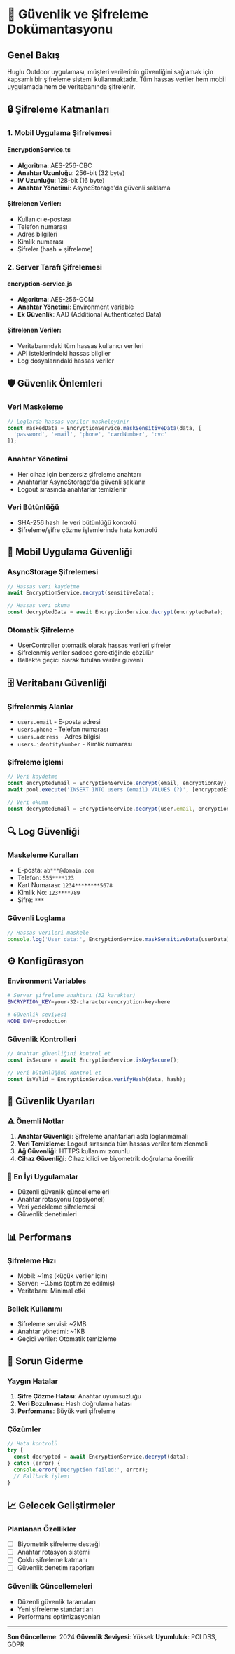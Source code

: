 # 🔐 Güvenlik ve Şifreleme Dokümantasyonu

## Genel Bakış

Huglu Outdoor uygulaması, müşteri verilerinin güvenliğini sağlamak için kapsamlı bir şifreleme sistemi kullanmaktadır. Tüm hassas veriler hem mobil uygulamada hem de veritabanında şifrelenir.

## 🔒 Şifreleme Katmanları

### 1. Mobil Uygulama Şifrelemesi

#### EncryptionService.ts
- **Algoritma**: AES-256-CBC
- **Anahtar Uzunluğu**: 256-bit (32 byte)
- **IV Uzunluğu**: 128-bit (16 byte)
- **Anahtar Yönetimi**: AsyncStorage'da güvenli saklama

#### Şifrelenen Veriler:
- Kullanıcı e-postası
- Telefon numarası
- Adres bilgileri
- Kimlik numarası
- Şifreler (hash + şifreleme)

### 2. Server Tarafı Şifrelemesi

#### encryption-service.js
- **Algoritma**: AES-256-GCM
- **Anahtar Yönetimi**: Environment variable
- **Ek Güvenlik**: AAD (Additional Authenticated Data)

#### Şifrelenen Veriler:
- Veritabanındaki tüm hassas kullanıcı verileri
- API isteklerindeki hassas bilgiler
- Log dosyalarındaki hassas veriler

## 🛡️ Güvenlik Önlemleri

### Veri Maskeleme
```typescript
// Loglarda hassas veriler maskeleyinir
const maskedData = EncryptionService.maskSensitiveData(data, [
  'password', 'email', 'phone', 'cardNumber', 'cvc'
]);
```

### Anahtar Yönetimi
- Her cihaz için benzersiz şifreleme anahtarı
- Anahtarlar AsyncStorage'da güvenli saklanır
- Logout sırasında anahtarlar temizlenir

### Veri Bütünlüğü
- SHA-256 hash ile veri bütünlüğü kontrolü
- Şifreleme/şifre çözme işlemlerinde hata kontrolü

## 📱 Mobil Uygulama Güvenliği

### AsyncStorage Şifrelemesi
```typescript
// Hassas veri kaydetme
await EncryptionService.encrypt(sensitiveData);

// Hassas veri okuma
const decryptedData = await EncryptionService.decrypt(encryptedData);
```

### Otomatik Şifreleme
- UserController otomatik olarak hassas verileri şifreler
- Şifrelenmiş veriler sadece gerektiğinde çözülür
- Bellekte geçici olarak tutulan veriler güvenli

## 🗄️ Veritabanı Güvenliği

### Şifrelenmiş Alanlar
- `users.email` - E-posta adresi
- `users.phone` - Telefon numarası
- `users.address` - Adres bilgisi
- `users.identityNumber` - Kimlik numarası

### Şifreleme İşlemi
```javascript
// Veri kaydetme
const encryptedEmail = EncryptionService.encrypt(email, encryptionKey);
await pool.execute('INSERT INTO users (email) VALUES (?)', [encryptedEmail]);

// Veri okuma
const decryptedEmail = EncryptionService.decrypt(user.email, encryptionKey);
```

## 🔍 Log Güvenliği

### Maskeleme Kuralları
- E-posta: `ab***@domain.com`
- Telefon: `555****123`
- Kart Numarası: `1234********5678`
- Kimlik No: `123****789`
- Şifre: `***`

### Güvenli Loglama
```javascript
// Hassas verileri maskele
console.log('User data:', EncryptionService.maskSensitiveData(userData));
```

## ⚙️ Konfigürasyon

### Environment Variables
```bash
# Server şifreleme anahtarı (32 karakter)
ENCRYPTION_KEY=your-32-character-encryption-key-here

# Güvenlik seviyesi
NODE_ENV=production
```

### Güvenlik Kontrolleri
```typescript
// Anahtar güvenliğini kontrol et
const isSecure = await EncryptionService.isKeySecure();

// Veri bütünlüğünü kontrol et
const isValid = EncryptionService.verifyHash(data, hash);
```

## 🚨 Güvenlik Uyarıları

### ⚠️ Önemli Notlar
1. **Anahtar Güvenliği**: Şifreleme anahtarları asla loglanmamalı
2. **Veri Temizleme**: Logout sırasında tüm hassas veriler temizlenmeli
3. **Ağ Güvenliği**: HTTPS kullanımı zorunlu
4. **Cihaz Güvenliği**: Cihaz kilidi ve biyometrik doğrulama önerilir

### 🔐 En İyi Uygulamalar
- Düzenli güvenlik güncellemeleri
- Anahtar rotasyonu (opsiyonel)
- Veri yedekleme şifrelemesi
- Güvenlik denetimleri

## 📊 Performans

### Şifreleme Hızı
- Mobil: ~1ms (küçük veriler için)
- Server: ~0.5ms (optimize edilmiş)
- Veritabanı: Minimal etki

### Bellek Kullanımı
- Şifreleme servisi: ~2MB
- Anahtar yönetimi: ~1KB
- Geçici veriler: Otomatik temizleme

## 🔧 Sorun Giderme

### Yaygın Hatalar
1. **Şifre Çözme Hatası**: Anahtar uyumsuzluğu
2. **Veri Bozulması**: Hash doğrulama hatası
3. **Performans**: Büyük veri şifreleme

### Çözümler
```typescript
// Hata kontrolü
try {
  const decrypted = await EncryptionService.decrypt(data);
} catch (error) {
  console.error('Decryption failed:', error);
  // Fallback işlemi
}
```

## 📈 Gelecek Geliştirmeler

### Planlanan Özellikler
- [ ] Biyometrik şifreleme desteği
- [ ] Anahtar rotasyon sistemi
- [ ] Çoklu şifreleme katmanı
- [ ] Güvenlik denetim raporları

### Güvenlik Güncellemeleri
- Düzenli güvenlik taramaları
- Yeni şifreleme standartları
- Performans optimizasyonları

---

**Son Güncelleme**: 2024
**Güvenlik Seviyesi**: Yüksek
**Uyumluluk**: PCI DSS, GDPR
